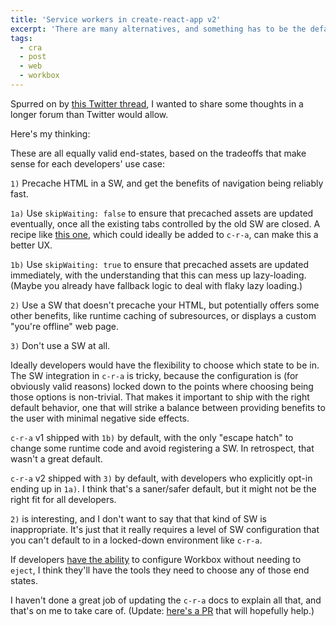 ```yaml
---
title: 'Service workers in create-react-app v2'
excerpt: 'There are many alternatives, and something has to be the default.'
tags:
  - cra
  - post
  - web
  - workbox
---
```


Spurred on by [this Twitter thread](https://twitter.com/AdamRackis/status/1050176700150108160), I wanted to share some thoughts in a longer forum than Twitter would allow.

Here's my thinking:

These are all equally valid end-states, based on the tradeoffs that make sense for each developers' use case:

`1)` Precache HTML in a SW, and get the benefits of navigation being reliably fast.

`1a)` Use `skipWaiting: false` to ensure that precached assets are updated eventually, once all the existing tabs controlled by the old SW are closed. A recipe like [this one](https://developers.google.com/web/tools/workbox/guides/advanced-recipes#offer_a_page_reload_for_users), which could ideally be added to `c-r-a`, can make this a better UX.

`1b)` Use `skipWaiting: true` to ensure that precached assets are updated immediately, with the understanding that this can mess up lazy-loading. (Maybe you already have fallback logic to deal with flaky lazy loading.)

`2)` Use a SW that doesn't precache your HTML, but potentially offers some other benefits, like runtime caching of subresources, or displays a custom "you're offline" web page.

`3)` Don't use a SW at all.

Ideally developers would have the flexibility to choose which state to be in. The SW integration in `c-r-a` is tricky, because the configuration is (for obviously valid reasons) locked down to the points where choosing being those options is non-trivial. That makes it important to ship with the right default behavior, one that will strike a balance between providing benefits to the user with minimal negative side effects.

`c-r-a` v1 shipped with `1b)` by default, with the only "escape hatch" to change some runtime code and avoid registering a SW. In retrospect, that wasn't a great default.

`c-r-a` v2 shipped with `3)` by default, with developers who explicitly opt-in ending up in `1a)`. I think that's a saner/safer default, but it might not be the right fit for all developers.

`2)` is interesting, and I don't want to say that that kind of SW is inappropriate. It's just that it really requires a level of SW configuration that you can't default to in a locked-down environment like `c-r-a`.

If developers [have the ability](https://github.com/facebook/create-react-app/issues/5359) to configure Workbox without needing to `eject`, I think they'll have the tools they need to choose any of those end states.

I haven't done a great job of updating the `c-r-a` docs to explain all that, and that's on me to take care of. (Update: [here's a PR](https://github.com/facebook/create-react-app/pull/5410) that will hopefully help.)
